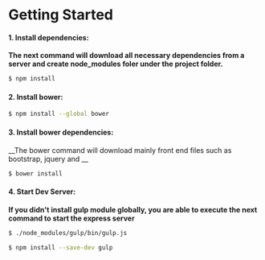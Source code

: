 # Getting Started

#### 1. Install dependencies:

__The next command will download all necessary dependencies from a server and create node_modules foler under the project folder.__

```sh
$ npm install
```

#### 2. Install bower:

```sh
$ npm install --global bower
```

#### 3. Install bower dependencies:

__The bower command will download mainly front end files such as bootstrap, jquery and __

```sh
$ bower install
```

#### 4. Start Dev Server:

__If you didn't install gulp module globally, you are able to execute the next command to start the express server__

```sh
$ ./node_modules/gulp/bin/gulp.js
```


```sh
$ npm install --save-dev gulp
```

